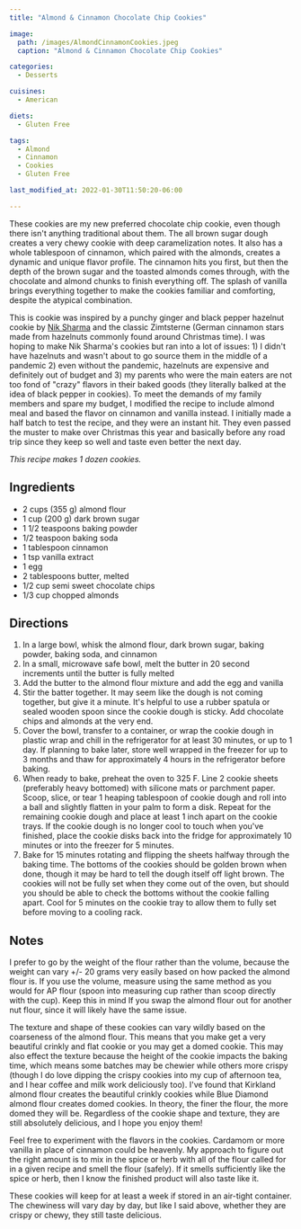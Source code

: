 ```yaml
---
title: "Almond & Cinnamon Chocolate Chip Cookies"

image: 
  path: /images/AlmondCinnamonCookies.jpeg
  caption: "Almond & Cinnamon Chocolate Chip Cookies"

categories:
  - Desserts

cuisines:
  - American

diets:
  - Gluten Free

tags:
  - Almond
  - Cinnamon
  - Cookies
  - Gluten Free

last_modified_at: 2022-01-30T11:50:20-06:00

---
```


<span itemprop="description">
These cookies are my new preferred chocolate chip cookie, even though there isn't anything traditional about them. The all brown sugar dough creates a very chewy cookie with deep caramelization notes. It also has a whole tablespoon of cinnamon, which paired with the almonds, creates a dynamic and unique flavor profile. The cinnamon hits you first, but then the depth of the brown sugar and the toasted almonds comes through, with the chocolate and almond chunks to finish everything off. The splash of vanilla brings everything together to make the cookies familiar and comforting, despite the atypical combination. 
</span>

This is cookie was inspired by a punchy ginger and black pepper hazelnut cookie by [Nik Sharma][1] and the classic Zimtsterne (German cinnamon stars made from hazelnuts commonly found around Christmas time). I was hoping to make Nik Sharma's cookies but ran into a lot of issues: 1) I didn't have hazelnuts and wasn't about to go source them in the middle of a pandemic 2) even without the pandemic, hazelnuts are expensive and definitely out of budget and 3) my parents who were the main eaters are not too fond of "crazy" flavors in their baked goods (they literally balked at the idea of black pepper in cookies). To meet the demands of my family members and spare my budget, I modified the recipe to include almond meal and based the flavor on cinnamon and vanilla instead. I initially made a half batch to test the recipe, and they were an instant hit. They even passed the muster to make over Christmas this year and basically before any road trip since they keep so well and taste even better the next day.

*This recipe makes <span itemprop="recipeYield">1 dozen</span> cookies.*

## Ingredients

* <span itemprop="recipeIngredient">2 cups (355 g) almond flour</span>
* <span itemprop="recipeIngredient">1 cup (200 g) dark brown sugar</span>
* <span itemprop="recipeIngredient">1 1/2 teaspoons baking powder</span>
* <span itemprop="recipeIngredient">1/2 teaspoon baking soda</span>
* <span itemprop="recipeIngredient">1 tablespoon cinnamon</span>
* <span itemprop="recipeIngredient">1 tsp vanilla extract</span>
* <span itemprop="recipeIngredient">1 egg</span>
* <span itemprop="recipeIngredient">2 tablespoons butter, melted</span>
* <span itemprop="recipeIngredient">1/2 cup semi sweet chocolate chips</span>
* <span itemprop="recipeIngredient">1/3 cup chopped almonds</span>

## Directions

1. <span itemprop="recipeInstructions">In a large bowl, whisk the almond flour, dark brown sugar, baking powder, baking soda, and cinnamon</span>
2. <span itemprop="recipeInstructions">In a small, microwave safe bowl, melt the butter in 20 second increments until the butter is fully melted</span>
3. <span itemprop="recipeInstructions">Add the butter to the almond flour mixture and add the egg and vanilla</span>
4. <span itemprop="recipeInstructions">Stir the batter together. It may seem like the dough is not coming together, but give it a minute. It's helpful to use a rubber spatula or sealed wooden spoon since the cookie dough is sticky. Add chocolate chips and almonds at the very end.</span>
5. <span itemprop="recipeInstructions">Cover the bowl, transfer to a container, or wrap the cookie dough in plastic wrap and chill in the refrigerator for at least 30 minutes, or up to 1 day. If planning to bake later, store well wrapped in the freezer for up to 3 months and thaw for approximately 4 hours in the refrigerator before baking.</span>
6. <span itemprop="recipeInstructions">When ready to bake, preheat the oven to 325 F. Line 2 cookie sheets (preferably heavy bottomed) with silicone mats or parchment paper. Scoop, slice, or tear 1 heaping tablespoon of cookie dough and roll into a ball and slightly flatten in your palm to form a disk. Repeat for the remaining cookie dough and place at least 1 inch apart on the cookie trays. If the cookie dough is no longer cool to touch when you've finished, place the cookie disks back into the fridge for approximately 10 minutes or into the freezer for 5 minutes.</span> 
7. <span itemprop="recipeInstructions">Bake for 15 minutes rotating and flipping the sheets halfway through the baking time. The bottoms of the cookies should be golden brown when done, though it may be hard to tell the dough itself off light brown. The cookies will not be fully set when they come out of the oven, but should you should be able to check the bottoms without the cookie falling apart. Cool for 5 minutes on the cookie tray to allow them to fully set before moving to a cooling rack.</span>


## Notes

I prefer to go by the weight of the flour rather than the volume, because the weight can vary +/- 20 grams very easily based on how packed the almond flour is. If you use the volume, measure using the same method as you would for AP flour (spoon into measuring cup rather than scoop directly with the cup). Keep this in mind If you swap the almond flour out for another nut flour, since it will likely have the same issue.

The texture and shape of these cookies can vary wildly based on the coarseness of the almond flour. This means that you make get a very beautiful crinkly and flat cookie or you may get a domed cookie. This may also effect the texture because the height of the cookie impacts the baking time, which means some batches may be chewier while others more crispy (though I do love dipping the crispy cookies into my cup of afternoon tea, and I hear coffee and milk work deliciously too). I've found that Kirkland almond flour creates the beautiful crinkly cookies while Blue Diamond almond flour creates domed cookies. In theory, the finer the flour, the more domed they will be. Regardless of the cookie shape and texture, they are still absolutely delicious, and I hope you enjoy them!

Feel free to experiment with the flavors in the cookies. Cardamom or more vanilla in place of cinnamon could be heavenly. My approach to figure out the right amount is to mix in the spice or herb with all of the flour called for in a given recipe and smell the flour (safely). If it smells sufficiently like the spice or herb, then I know the finished product will also taste like it. 

These cookies will keep for at least a week if stored in an air-tight container. The chewiness will vary day by day, but like I said above, whether they are crispy or chewy, they still taste delicious.


[1]: https://food52.com/recipes/78052-nik-sharma-s-spicy-chocolate-chip-hazelnut-cookies